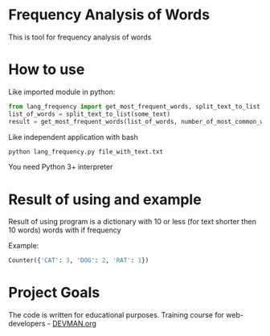 # Frequency Analysis of Words

This is tool for frequency analysis of words

# How to use
Like imported module in python:
```python
from lang_frequency import get_most_frequent_words, split_text_to_list
list_of_words = split_text_to_list(some_text)
result = get_most_frequent_words(list_of_words, number_of_most_common_words)
```

Like independent application with bash
```bash
python lang_frequency.py file_with_text.txt
```
You need Python 3+ interpreter

# Result of using and example

Result of using program is a dictionary with 10 or less (for text shorter then 10 words) words with if frequency

Example:

```python
Counter({'CAT': 3, 'DOG': 2, 'RAT': 1})
```

# Project Goals

The code is written for educational purposes. Training course for web-developers - [DEVMAN.org](https://devman.org)
